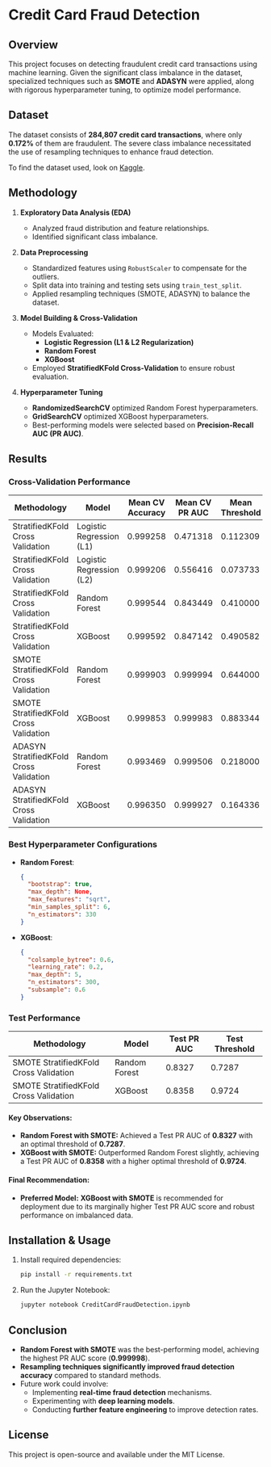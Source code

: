 # Credit Card Fraud Detection

## Overview

This project focuses on detecting fraudulent credit card transactions using machine learning. Given the significant class imbalance in the dataset, specialized techniques such as **SMOTE** and **ADASYN** were applied, along with rigorous hyperparameter tuning, to optimize model performance.

## Dataset

The dataset consists of **284,807 credit card transactions**, where only **0.172%** of them are fraudulent. The severe class imbalance necessitated the use of resampling techniques to enhance fraud detection.

To find the dataset used, look on [Kaggle](https://www.kaggle.com/code/gpreda/credit-card-fraud-detection-predictive-models/input).

## Methodology

1. **Exploratory Data Analysis (EDA)**

   - Analyzed fraud distribution and feature relationships.
   - Identified significant class imbalance.

2. **Data Preprocessing**

   - Standardized features using `RobustScaler` to compensate for the outliers.
   - Split data into training and testing sets using `train_test_split`.
   - Applied resampling techniques (SMOTE, ADASYN) to balance the dataset.

3. **Model Building & Cross-Validation**

   - Models Evaluated:
     - **Logistic Regression (L1 & L2 Regularization)**
     - **Random Forest**
     - **XGBoost**
   - Employed **StratifiedKFold Cross-Validation** to ensure robust evaluation.

4. **Hyperparameter Tuning**

   - **RandomizedSearchCV** optimized Random Forest hyperparameters.
   - **GridSearchCV** optimized XGBoost hyperparameters.
   - Best-performing models were selected based on **Precision-Recall AUC (PR AUC)**.

## Results

### Cross-Validation Performance


| **Methodology**                          | **Model**                     | **Mean CV Accuracy** | **Mean CV PR AUC** | **Mean Threshold** |
|------------------------------------------|-------------------------------|-----------------------|---------------------|--------------------|
| StratifiedKFold Cross Validation         | Logistic Regression (L1)      | 0.999258              | 0.471318           | 0.112309          |
| StratifiedKFold Cross Validation         | Logistic Regression (L2)      | 0.999206              | 0.556416           | 0.073733          |
| StratifiedKFold Cross Validation         | Random Forest                 | 0.999544              | 0.843449           | 0.410000          |
| StratifiedKFold Cross Validation         | XGBoost                       | 0.999592              | 0.847142           | 0.490582          |
| SMOTE StratifiedKFold Cross Validation   | Random Forest                 | 0.999903              | 0.999994           | 0.644000          |
| SMOTE StratifiedKFold Cross Validation   | XGBoost                       | 0.999853              | 0.999983           | 0.883344          |
| ADASYN StratifiedKFold Cross Validation  | Random Forest                 | 0.993469              | 0.999506           | 0.218000          |
| ADASYN StratifiedKFold Cross Validation  | XGBoost                       | 0.996350              | 0.999927           | 0.164336          |


### Best Hyperparameter Configurations

- **Random Forest**:
  ```json
  {
    "bootstrap": true,
    "max_depth": None,
    "max_features": "sqrt",
    "min_samples_split": 6,
    "n_estimators": 330
  }
  ```
- **XGBoost**:
  ```json
  {
    "colsample_bytree": 0.6,
    "learning_rate": 0.2,
    "max_depth": 5,
    "n_estimators": 300,
    "subsample": 0.6
  }
  ```

### Test Performance

| **Methodology**                          | **Model**                     | **Test PR AUC** | **Test Threshold** |
|------------------------------------------|-------------------------------|------------------|--------------------|
| SMOTE StratifiedKFold Cross Validation   | Random Forest                 | 0.8327           | 0.7287             |
| SMOTE StratifiedKFold Cross Validation   | XGBoost                       | 0.8358           | 0.9724             |

#### Key Observations:
- **Random Forest with SMOTE:** Achieved a Test PR AUC of **0.8327** with an optimal threshold of **0.7287**.
- **XGBoost with SMOTE:** Outperformed Random Forest slightly, achieving a Test PR AUC of **0.8358** with a higher optimal threshold of **0.9724**.

#### Final Recommendation:
- **Preferred Model:** **XGBoost with SMOTE** is recommended for deployment due to its marginally higher Test PR AUC score and robust performance on imbalanced data.

## Installation & Usage

1. Install required dependencies:
   ```sh
   pip install -r requirements.txt
   ```
2. Run the Jupyter Notebook:
   ```sh
   jupyter notebook CreditCardFraudDetection.ipynb
   ```

## Conclusion

- **Random Forest with SMOTE** was the best-performing model, achieving the highest PR AUC score (**0.999998**).
- **Resampling techniques significantly improved fraud detection accuracy** compared to standard methods.
- Future work could involve:
  - Implementing **real-time fraud detection** mechanisms.
  - Experimenting with **deep learning models**.
  - Conducting **further feature engineering** to improve detection rates.

## License

This project is open-source and available under the MIT License.

